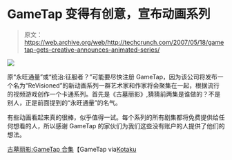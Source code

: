 # GameTap 变得有创意，宣布动画系列

> 原文：<https://web.archive.org/web/http://techcrunch.com/2007/05/18/gametap-gets-creative-announces-animated-series/>

![](img/c2c45a8c4481272cc70face2086a5e39.png)

原“永旺通量”或“统治:征服者？”可能要尽快注册 GameTap，因为该公司将发布一个名为“ReVisioned”的新动画系列一群艺术家和作家将会聚集在一起，根据流行的视频游戏创作一个卡通系列。首先是《古墓丽影》,猜猜前两集是谁做的？不是别人，正是前面提到的“永旺通量”的名气。

有些动画看起来真的很棒，似乎值得一试。每个系列的所有剧集都将免费提供给任何想看的人，所以感谢 GameTap 的家伙们为我们这些没有账户的人提供了他们的想法。

[古墓丽影:GameTap 合集](https://web.archive.org/web/20151229111858/http://tombraider.gametap.com/)【GameTap via[Kotaku](https://web.archive.org/web/20151229111858/http://kotaku.com/gaming/quite-promising/gametap-announces-animated-series-261525.php)